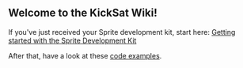 ## Welcome to the KickSat Wiki!

If you've just received your Sprite development kit, start here: [Getting started with the Sprite Development Kit](https://github.com/zacinaction/kicksat/wiki/Getting-started-with-the-Sprite-Development-Kit)

After that, have a look at these [code examples](https://github.com/zacinaction/kicksat/wiki/Code-Examples).